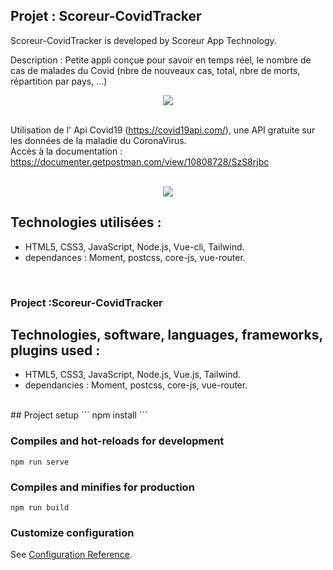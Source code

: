 ## Projet : Scoreur-CovidTracker  ##

Scoreur-CovidTracker  is developed by Scoreur App Technology.

Description : Petite appli conçue pour savoir en temps réel, le nombre de cas de malades du Covid (nbre de nouveaux cas, total, nbre de morts, répartition par pays, ...)
 <br>
  
<p align="center">
 <img src="https://user-images.githubusercontent.com/90606431/195021792-6a806311-1ed4-40ca-ba1c-f89028d3cfe1.png")/>
<br>
<br>
 
Utilisation de l' Api Covid19 (https://covid19api.com/), une API gratuite sur les données de la maladie du CoronaVirus.
 <br>
Accès à la documentation : https://documenter.getpostman.com/view/10808728/SzS8rjbc
<br>
<br>

<p align="center">
 <img src="https://user-images.githubusercontent.com/90606431/195022446-3c8556f8-7396-443d-8efd-04df9413667c.png")/>

<br>
 
## Technologies utilisées : ##
 
- HTML5, CSS3, JavaScript, Node.js, Vue-cli, Tailwind.
- dependances : Moment, postcss, core-js, vue-router.
 <br>


 ### Project  :Scoreur-CovidTracker ###


## Technologies, software, languages, frameworks, plugins used : ##

- HTML5, CSS3, JavaScript, Node.js, Vue.js, Tailwind.
- dependancies : Moment, postcss, core-js, vue-router.


<br>
## Project setup
```
npm install
```

### Compiles and hot-reloads for development
```
npm run serve
```

### Compiles and minifies for production
```
npm run build
```

### Customize configuration
See [Configuration Reference](https://cli.vuejs.org/config/).
